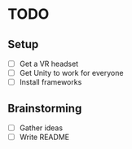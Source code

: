# TODO

## Setup

- [ ] Get a VR headset
- [ ] Get Unity to work for everyone
- [ ] Install frameworks

## Brainstorming

- [ ] Gather ideas
- [ ] Write README